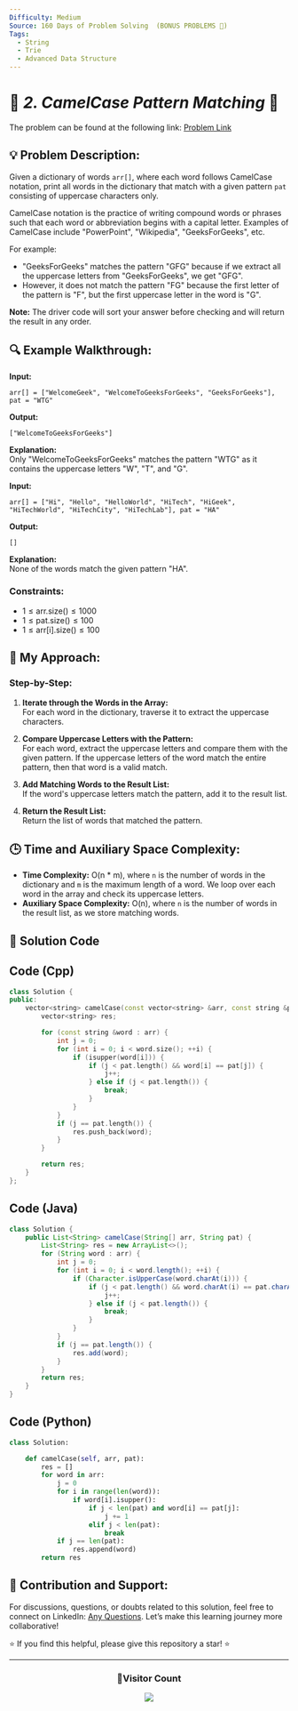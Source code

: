 ```yaml
---
Difficulty: Medium
Source: 160 Days of Problem Solving  (BONUS PROBLEMS 🎁)
Tags:
  - String
  - Trie
  - Advanced Data Structure
---
```


# 🚀 _2. CamelCase Pattern Matching_ 🧠

The problem can be found at the following link: [Problem Link](https://www.geeksforgeeks.org/batch/gfg-160-problems/track/string-bonus-problems/problem/camelcase-pattern-matching2259)

## 💡 **Problem Description:**

Given a dictionary of words `arr[]`, where each word follows CamelCase notation, print all words in the dictionary that match with a given pattern `pat` consisting of uppercase characters only.

CamelCase notation is the practice of writing compound words or phrases such that each word or abbreviation begins with a capital letter. Examples of CamelCase include "PowerPoint", "Wikipedia", "GeeksForGeeks", etc.

For example:

- "GeeksForGeeks" matches the pattern "GFG" because if we extract all the uppercase letters from "GeeksForGeeks", we get "GFG".
- However, it does not match the pattern "FG" because the first letter of the pattern is "F", but the first uppercase letter in the word is "G".

**Note:** The driver code will sort your answer before checking and will return the result in any order.

## 🔍 **Example Walkthrough:**

**Input:**

```
arr[] = ["WelcomeGeek", "WelcomeToGeeksForGeeks", "GeeksForGeeks"], pat = "WTG"
```

**Output:**

```
["WelcomeToGeeksForGeeks"]
```

**Explanation:**  
Only "WelcomeToGeeksForGeeks" matches the pattern "WTG" as it contains the uppercase letters "W", "T", and "G".

**Input:**

```
arr[] = ["Hi", "Hello", "HelloWorld", "HiTech", "HiGeek", "HiTechWorld", "HiTechCity", "HiTechLab"], pat = "HA"
```

**Output:**

```
[]
```

**Explanation:**  
None of the words match the given pattern "HA".

### Constraints:

- $1 \leq \text{arr.size()} \leq 1000$
- $1 \leq \text{pat.size()} \leq 100$
- $1 \leq \text{arr[i].size()} \leq 100$

## 🎯 **My Approach:**

### Step-by-Step:

1. **Iterate through the Words in the Array:**  
   For each word in the dictionary, traverse it to extract the uppercase characters.
2. **Compare Uppercase Letters with the Pattern:**  
   For each word, extract the uppercase letters and compare them with the given pattern. If the uppercase letters of the word match the entire pattern, then that word is a valid match.

3. **Add Matching Words to the Result List:**  
   If the word's uppercase letters match the pattern, add it to the result list.

4. **Return the Result List:**  
   Return the list of words that matched the pattern.

## 🕒 **Time and Auxiliary Space Complexity:**

- **Time Complexity:** O(n \* m), where `n` is the number of words in the dictionary and `m` is the maximum length of a word. We loop over each word in the array and check its uppercase letters.
- **Auxiliary Space Complexity:** O(n), where `n` is the number of words in the result list, as we store matching words.

## 📝 **Solution Code**

## Code (Cpp)

```cpp
class Solution {
public:
    vector<string> camelCase(const vector<string> &arr, const string &pat) {
        vector<string> res;

        for (const string &word : arr) {
            int j = 0;
            for (int i = 0; i < word.size(); ++i) {
                if (isupper(word[i])) {
                    if (j < pat.length() && word[i] == pat[j]) {
                        j++;
                    } else if (j < pat.length()) {
                        break;
                    }
                }
            }
            if (j == pat.length()) {
                res.push_back(word);
            }
        }

        return res;
    }
};
```

## Code (Java)

```java
class Solution {
    public List<String> camelCase(String[] arr, String pat) {
        List<String> res = new ArrayList<>();
        for (String word : arr) {
            int j = 0;
            for (int i = 0; i < word.length(); ++i) {
                if (Character.isUpperCase(word.charAt(i))) {
                    if (j < pat.length() && word.charAt(i) == pat.charAt(j)) {
                        j++;
                    } else if (j < pat.length()) {
                        break;
                    }
                }
            }
            if (j == pat.length()) {
                res.add(word);
            }
        }
        return res;
    }
}
```

## Code (Python)

```python
class Solution:

    def camelCase(self, arr, pat):
        res = []
        for word in arr:
            j = 0
            for i in range(len(word)):
                if word[i].isupper():
                    if j < len(pat) and word[i] == pat[j]:
                        j += 1
                    elif j < len(pat):
                        break
            if j == len(pat):
                res.append(word)
        return res
```

## 🎯 Contribution and Support:

For discussions, questions, or doubts related to this solution, feel free to connect on LinkedIn: [Any Questions](https://www.linkedin.com/in/patel-hetkumar-sandipbhai-8b110525a/). Let’s make this learning journey more collaborative!

⭐ If you find this helpful, please give this repository a star! ⭐

---

<div align="center">
  <h3><b>📍Visitor Count</b></h3>
</div>

<p align="center">
  <img src="https://profile-counter.glitch.me/Hunterdii/count.svg" />
</p>
